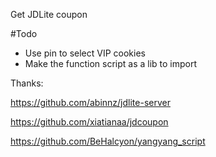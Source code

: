 Get JDLite coupon

#Todo
 - Use pin to select VIP cookies
 - Make the function script as a lib to import

Thanks:

https://github.com/abinnz/jdlite-server

https://github.com/xiatianaa/jdcoupon

https://github.com/BeHalcyon/yangyang_script
